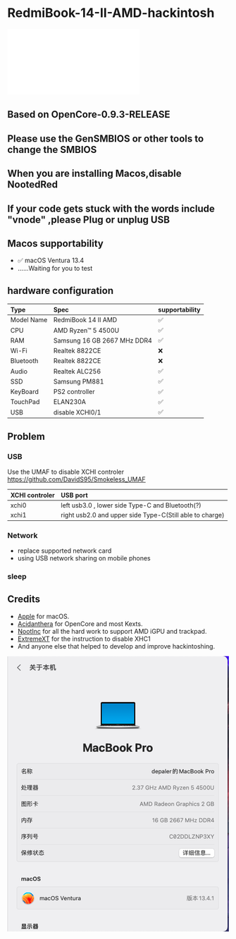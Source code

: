 # RedmiBook-14-II-AMD-hackintosh
![中文](./README_ZH.md)
## Based on OpenCore-0.9.3-RELEASE
## Please use the GenSMBIOS or other tools to change the SMBIOS
## When you are installing Macos,disable NootedRed
## If your code gets stuck with the words include "vnode" ,please Plug or unplug USB

## Macos supportability
- ✅ macOS Ventura 13.4
- ……Waiting for you to test

## hardware configuration

Type | Spec | supportability
:---------|:---------|:---------
Model Name | RedmiBook 14 II AMD | ✅
CPU | AMD Ryzen™ 5 4500U | ✅
RAM | Samsung 16 GB 2667 MHz DDR4 | ✅
Wi-Fi | Realtek 8822CE | ❌
Bluetooth | Realtek 8822CE | ❌
Audio | Realtek ALC256 | ✅
SSD | Samsung PM881 | ✅
KeyBoard | PS2 controller | ✅
TouchPad | ELAN230A |✅
USB | disable XCHI0/1 | ✅


## Problem

### USB
Use the UMAF to disable XCHI controler
https://github.com/DavidS95/Smokeless_UMAF

XCHI controler | USB port
:---------|:---------
xchi0 | left usb3.0 , lower side Type-C and Bluetooth(?)
xchi1 | right usb2.0 and upper side Type-C(Still able to charge)

### Network
- replace supported network card
- using USB network sharing on mobile phones
### sleep
## Credits

- [Apple](https://www.apple.com) for macOS.
- [Acidanthera](https://github.com/acidanthera) for OpenCore and most Kexts.
- [NootInc](https://github.com/NootInc) for all the hard work to support AMD iGPU and trackpad.
- [ExtremeXT](https://github.com/ExtremeXT) for the instruction to disable XHC1
- And anyone else that helped to develop and improve hackintoshing.

![Ventura](./Screenshots/2023-06-26.png)
